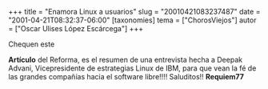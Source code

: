 +++
title = "Enamora Linux a usuarios"
slug = "20010421083237487"
date = "2001-04-21T08:32:37-06:00"
[taxonomies]
tema = ["ChorosViejos"]
autor = ["Oscar Ulises López Escárcega"]
+++

Chequen este

**Artículo** del Reforma, es el resumen de una entrevista hecha a Deepak
Advani, Vicepresidente de estrategias Linux de IBM, para que vean la fé
de las grandes compañías hacia el software libre!!!!
Saluditos!!
**Requiem77**


